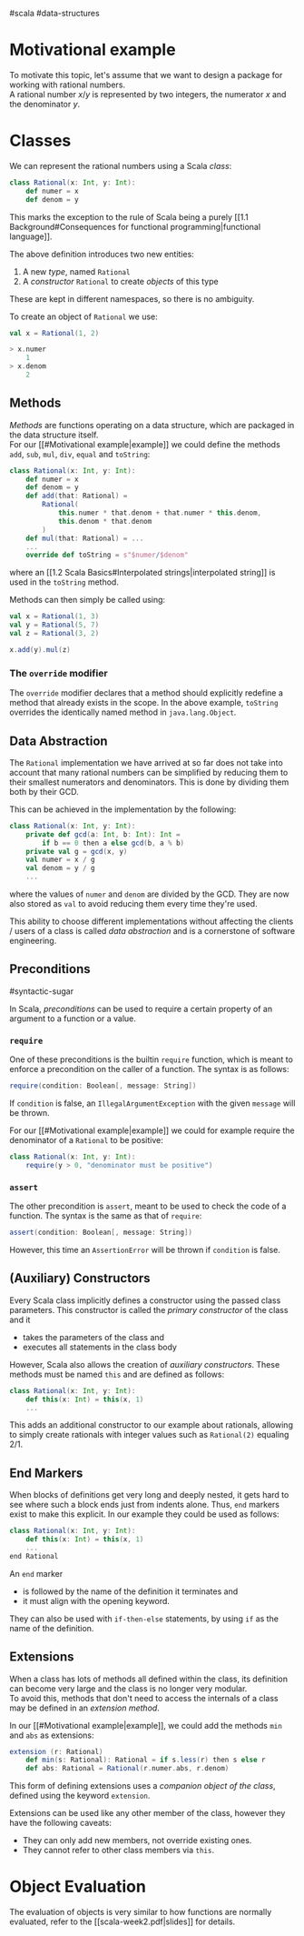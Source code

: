 #scala #data-structures 
# Motivational example
To motivate this topic, let's assume that we want to design a package for working with rational numbers.  
A rational number $x/y$ is represented by two integers, the numerator $x$ and the denominator $y$.

# Classes
We can represent the rational numbers using a Scala *class*:
```Scala
class Rational(x: Int, y: Int):
	def numer = x
	def denom = y
```
This marks the exception to the rule of Scala being a purely [[1.1 Background#Consequences for functional programming|functional language]].

The above definition introduces two new entities:
1. A new *type*, named `Rational`
2. A *constructor* `Rational` to create *objects* of this type

These are kept in different namespaces, so there is no ambiguity.

To create an object of `Rational` we use:
```Scala
val x = Rational(1, 2)

> x.numer
	1
> x.denom
	2
```

## Methods
*Methods* are functions operating on a data structure, which are packaged in the data structure itself.  
For our [[#Motivational example|example]] we could define the methods `add`, `sub`, `mul`, `div`, `equal` and `toString`:
```Scala
class Rational(x: Int, y: Int):
	def numer = x
	def denom = y
	def add(that: Rational) =
		Rational(
			this.numer * that.denom + that.numer * this.denom,
			this.denom * that.denom
		)
	def mul(that: Rational) = ...
	...
	override def toString = s"$numer/$denom"
```
where an [[1.2 Scala Basics#Interpolated strings|interpolated string]] is used in the `toString` method.

Methods can then simply be called using:
```Scala
val x = Rational(1, 3)
val y = Rational(5, 7)
val z = Rational(3, 2)

x.add(y).mul(z)
```
### The `override` modifier
The `override` modifier declares that a method should explicitly redefine a method that already exists in the scope. In the above example, `toString` overrides the identically named method in `java.lang.Object`.

## Data Abstraction
The `Rational` implementation we have arrived at so far does not take into account that many rational numbers can be simplified by reducing them to their smallest numerators and denominators. This is done by dividing them both by their GCD.

This can be achieved in the implementation by the following:
```Scala
class Rational(x: Int, y: Int):
	private def gcd(a: Int, b: Int): Int =
		if b == 0 then a else gcd(b, a % b)
	private val g = gcd(x, y)
	val numer = x / g
	val denom = y / g
	...
```
where the values of `numer` and `denom` are divided by the GCD. They are now also stored as `val` to avoid reducing them every time they're used.

This ability to choose different implementations without affecting the clients / users of a class is called *data abstraction* and is a cornerstone of software engineering.

## Preconditions
#syntactic-sugar 

In Scala, *preconditions* can be used to require a certain property of an argument to a function or a value.

### `require`
One of these preconditions is the builtin `require` function, which is meant to enforce a precondition on the caller of a function. The syntax is as follows:
```Scala
require(condition: Boolean[, message: String])
```
If `condition` is false, an `IllegalArgumentException` with the given `message` will be thrown.

For our [[#Motivational example|example]] we could for example require the denominator of a `Rational` to be positive:
```Scala
class Rational(x: Int, y: Int):
	require(y > 0, "denominator must be positive")
```

### `assert`
The other precondition is `assert`, meant to be used to check the code of a function. The syntax is the same as that of `require`:
```Scala
assert(condition: Boolean[, message: String])
```
However, this time an `AssertionError` will be thrown if `condition` is false.

## (Auxiliary) Constructors
Every Scala class implicitly defines a constructor using the passed class parameters. This constructor is called the *primary constructor* of the class and it
- takes the parameters of the class and
- executes all statements in the class body

However, Scala also allows the creation of *auxiliary constructors*. These methods must be named `this` and are defined as follows:
```Scala
class Rational(x: Int, y: Int):
	def this(x: Int) = this(x, 1)
	...
```
This adds an additional constructor to our example about rationals, allowing to simply create rationals with integer values such as `Rational(2)` equaling $2/1$.

## End Markers
When blocks of definitions get very long and deeply nested, it gets hard to see where such a block ends just from indents alone.
Thus, `end` markers exist to make this explicit. In our example they could be used as follows:
```Scala
class Rational(x: Int, y: Int):
	def this(x: Int) = this(x, 1)
	...
end Rational
```
An `end` marker 
- is followed by the name of the definition it terminates and
- it must align with the opening keyword.

They can also be used with `if-then-else` statements, by using `if` as the name of the definition.

## Extensions
When a class has lots of methods all defined within the class, its definition can become very large and the class is no longer very modular.  
To avoid this, methods that don't need to access the internals of a class may be defined in an *extension method*. 

In our [[#Motivational example|example]], we could add the methods `min` and `abs` as extensions:
```Scala
extension (r: Rational)
	def min(s: Rational): Rational = if s.less(r) then s else r
	def abs: Rational = Rational(r.numer.abs, r.denom)
```
This form of defining extensions uses a *companion object of the class*, defined using the keyword `extension`.

Extensions can be used like any other member of the class, however they have the following caveats:
- They can only add new members, not override existing ones.
- They cannot refer to other class members via `this`.

# Object Evaluation
The evaluation of objects is very similar to how functions are normally evaluated, refer to the [[scala-week2.pdf|slides]] for details.